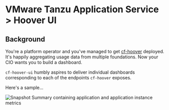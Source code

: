 # VMware Tanzu Application Service > Hoover UI

## Background

You're a platform operator and you've managed to get [cf-hoover](https://github.com/cf-toolsuite/cf-hoover) deployed. It's happily aggregating usage data from multiple foundations.  Now your CIO wants you to build a dashboard.

`cf-hoover-ui` humbly aspires to deliver individual dashboards corresponding to each of the endpoints `cf-hoover` exposes.

Here's a sample...

![Snapshot Summary containing application and application instance metrics](snapshot-summary-ai.png)